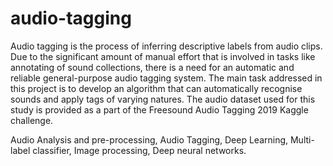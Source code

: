 # audio-tagging

Audio tagging is the process of inferring descriptive labels from audio clips. Due to the significant amount of manual effort that is involved in tasks like annotating of sound collections, there is a need for an automatic and reliable general-purpose audio tagging system. The main task addressed in this project is to develop an algorithm that can automatically recognise sounds and apply tags of varying natures. The audio dataset used for this study is provided as a part of the Freesound Audio Tagging 2019 Kaggle challenge.

Audio Analysis and pre-processing, Audio Tagging, Deep Learning, Multi-label classifier, Image processing, Deep neural networks.
